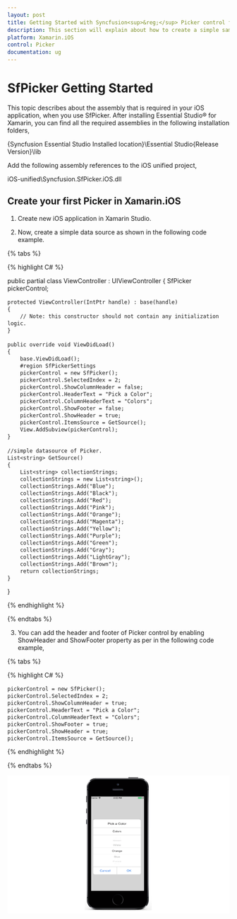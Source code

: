 ```yaml
---
layout: post
title: Getting Started with Syncfusion<sup>&reg;</sup> Picker control for Xamarin.iOS
description: This section will explain about how to create a simple sample using Syncfusion<sup>&reg;</sup> Picker control for Xamarin.iOS platform.
platform: Xamarin.iOS
control: Picker
documentation: ug
---
```


# SfPicker Getting Started

This topic describes about the assembly that is required in your iOS application, when you use SfPicker. After installing Essential Studio® for Xamarin, you can find all the required assemblies in the following installation folders,

{Syncfusion Essential Studio Installed location}\Essential Studio{Release Version}\lib

Add the following assembly references to the iOS unified project,

iOS-unified\Syncfusion.SfPicker.iOS.dll

## Create your first Picker in Xamarin.iOS

1) Create new iOS application in Xamarin Studio.

2) Now, create a simple data source as shown in the following code example.

{% tabs %}

{% highlight C# %}

public partial class ViewController : UIViewController
{
    SfPicker pickerControl;

    protected ViewController(IntPtr handle) : base(handle)
    {
        // Note: this constructor should not contain any initialization logic.
    }

    public override void ViewDidLoad()
    {
        base.ViewDidLoad();
        #region SfPickerSettings
        pickerControl = new SfPicker();
        pickerControl.SelectedIndex = 2;
        pickerControl.ShowColumnHeader = false;
        pickerControl.HeaderText = "Pick a Color";
        pickerControl.ColumnHeaderText = "Colors";
        pickerControl.ShowFooter = false;
        pickerControl.ShowHeader = true;
        pickerControl.ItemsSource = GetSource();
        View.AddSubview(pickerControl);
    }

    //simple datasource of Picker.
    List<string> GetSource()
    {
        List<string> collectionStrings;
        collectionStrings = new List<string>();
        collectionStrings.Add("Blue");
        collectionStrings.Add("Black");
        collectionStrings.Add("Red");
        collectionStrings.Add("Pink");
        collectionStrings.Add("Orange");
        collectionStrings.Add("Magenta");
        collectionStrings.Add("Yellow");
        collectionStrings.Add("Purple");
        collectionStrings.Add("Green");
        collectionStrings.Add("Gray");
        collectionStrings.Add("LightGray");
        collectionStrings.Add("Brown");
        return collectionStrings;
    }
}

{% endhighlight %}

{% endtabs %}

3) You can add the header and footer of Picker control by enabling ShowHeader and ShowFooter property as per in the following code example,

{% tabs %}

{% highlight C# %}

    pickerControl = new SfPicker();
    pickerControl.SelectedIndex = 2;
    pickerControl.ShowColumnHeader = true;
    pickerControl.HeaderText = "Pick a Color";
    pickerControl.ColumnHeaderText = "Colors";
    pickerControl.ShowFooter = true;
    pickerControl.ShowHeader = true;
    pickerControl.ItemsSource = GetSource();

{% endhighlight %}

{% endtabs %}

![GettingStarted](images/gettingstarted.png)